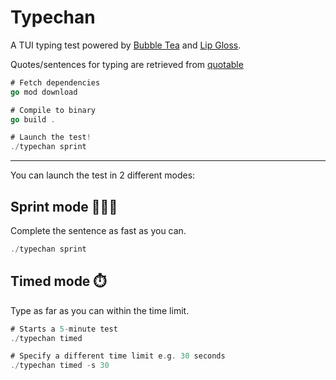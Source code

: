 # Typechan 

A TUI typing test powered by [Bubble Tea](https://github.com/charmbracelet/bubbletea) and [Lip Gloss](https://github.com/charmbracelet/lipgloss).

Quotes/sentences for typing are retrieved from [quotable](https://github.com/lukePeavey/quotable)

```go
# Fetch dependencies
go mod download 

# Compile to binary
go build .

# Launch the test!
./typechan sprint
```
---

You can launch the test in 2 different modes:

## Sprint mode 🏃🏻‍♀️
Complete the sentence as fast as you can.
```go
./typechan sprint
```

## Timed mode ⏱️
Type as far as you can within the time limit.
```go
# Starts a 5-minute test
./typechan timed

# Specify a different time limit e.g. 30 seconds
./typechan timed -s 30
```
